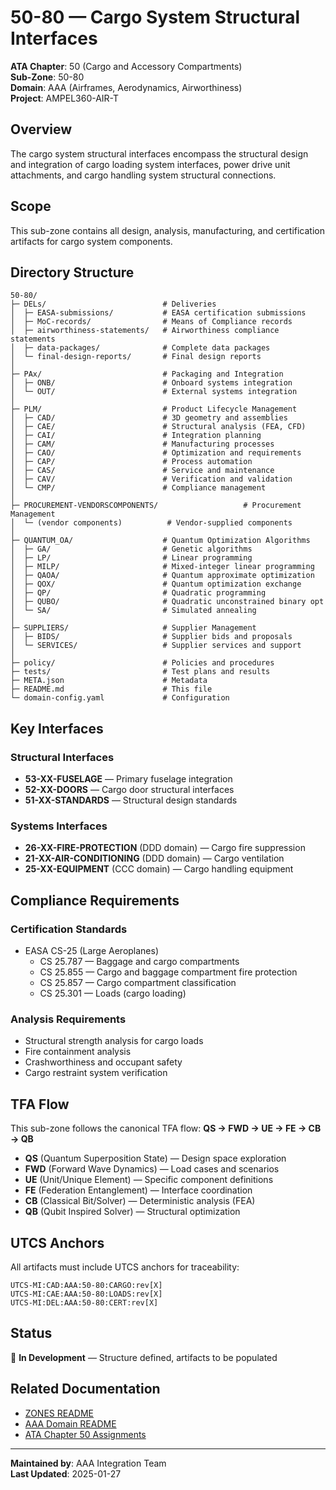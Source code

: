 # 50-80 — Cargo System Structural Interfaces

**ATA Chapter**: 50 (Cargo and Accessory Compartments)  
**Sub-Zone**: 50-80  
**Domain**: AAA (Airframes, Aerodynamics, Airworthiness)  
**Project**: AMPEL360-AIR-T

## Overview

The cargo system structural interfaces encompass the structural design and integration of cargo loading system interfaces, power drive unit attachments, and cargo handling system structural connections.

## Scope

This sub-zone contains all design, analysis, manufacturing, and certification artifacts for cargo system components.

## Directory Structure

```
50-80/
├─ DELs/                          # Deliveries
│  ├─ EASA-submissions/           # EASA certification submissions
│  ├─ MoC-records/                # Means of Compliance records
│  ├─ airworthiness-statements/   # Airworthiness compliance statements
│  ├─ data-packages/              # Complete data packages
│  └─ final-design-reports/       # Final design reports
│
├─ PAx/                           # Packaging and Integration
│  ├─ ONB/                        # Onboard systems integration
│  └─ OUT/                        # External systems integration
│
├─ PLM/                           # Product Lifecycle Management
│  ├─ CAD/                        # 3D geometry and assemblies
│  ├─ CAE/                        # Structural analysis (FEA, CFD)
│  ├─ CAI/                        # Integration planning
│  ├─ CAM/                        # Manufacturing processes
│  ├─ CAO/                        # Optimization and requirements
│  ├─ CAP/                        # Process automation
│  ├─ CAS/                        # Service and maintenance
│  ├─ CAV/                        # Verification and validation
│  └─ CMP/                        # Compliance management
│
├─ PROCUREMENT-VENDORSCOMPONENTS/                   # Procurement Management
│  └─ (vendor components)          # Vendor-supplied components
│
├─ QUANTUM_OA/                    # Quantum Optimization Algorithms
│  ├─ GA/                         # Genetic algorithms
│  ├─ LP/                         # Linear programming
│  ├─ MILP/                       # Mixed-integer linear programming
│  ├─ QAOA/                       # Quantum approximate optimization
│  ├─ QOX/                        # Quantum optimization exchange
│  ├─ QP/                         # Quadratic programming
│  ├─ QUBO/                       # Quadratic unconstrained binary opt
│  └─ SA/                         # Simulated annealing
│
├─ SUPPLIERS/                     # Supplier Management
│  ├─ BIDS/                       # Supplier bids and proposals
│  └─ SERVICES/                   # Supplier services and support
│
├─ policy/                        # Policies and procedures
├─ tests/                         # Test plans and results
├─ META.json                      # Metadata
├─ README.md                      # This file
└─ domain-config.yaml             # Configuration
```

## Key Interfaces

### Structural Interfaces
- **53-XX-FUSELAGE** — Primary fuselage integration
- **52-XX-DOORS** — Cargo door structural interfaces
- **51-XX-STANDARDS** — Structural design standards

### Systems Interfaces
- **26-XX-FIRE-PROTECTION** (DDD domain) — Cargo fire suppression
- **21-XX-AIR-CONDITIONING** (DDD domain) — Cargo ventilation
- **25-XX-EQUIPMENT** (CCC domain) — Cargo handling equipment

## Compliance Requirements

### Certification Standards
- EASA CS-25 (Large Aeroplanes)
  - CS 25.787 — Baggage and cargo compartments
  - CS 25.855 — Cargo and baggage compartment fire protection
  - CS 25.857 — Cargo compartment classification
  - CS 25.301 — Loads (cargo loading)

### Analysis Requirements
- Structural strength analysis for cargo loads
- Fire containment analysis
- Crashworthiness and occupant safety
- Cargo restraint system verification

## TFA Flow

This sub-zone follows the canonical TFA flow:
**QS → FWD → UE → FE → CB → QB**

- **QS** (Quantum Superposition State) — Design space exploration
- **FWD** (Forward Wave Dynamics) — Load cases and scenarios
- **UE** (Unit/Unique Element) — Specific component definitions
- **FE** (Federation Entanglement) — Interface coordination
- **CB** (Classical Bit/Solver) — Deterministic analysis (FEA)
- **QB** (Qubit Inspired Solver) — Structural optimization

## UTCS Anchors

All artifacts must include UTCS anchors for traceability:
```
UTCS-MI:CAD:AAA:50-80:CARGO:rev[X]
UTCS-MI:CAE:AAA:50-80:LOADS:rev[X]
UTCS-MI:DEL:AAA:50-80:CERT:rev[X]
```

## Status

🚧 **In Development** — Structure defined, artifacts to be populated

## Related Documentation

- [ZONES README](../README.md)
- [AAA Domain README](../../README.md)
- [ATA Chapter 50 Assignments](../../../../../1-DIMENSIONS/CANONICAL-TAXONOMY/ata-chapters.csv)

---

**Maintained by**: AAA Integration Team  
**Last Updated**: 2025-01-27
